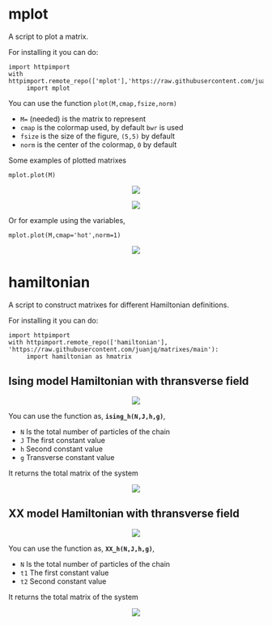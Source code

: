 # mplot
A script to plot a matrix.


For installing it you can do:

```
import httpimport
with httpimport.remote_repo(['mplot'],'https://raw.githubusercontent.com/juanjq/matrixes/main'):
     import mplot
```

You can use the function `plot(M,cmap,fsize,norm)`

* `M=` (needed) is the matrix to represent
* `cmap` is the colormap used, by default `bwr` is used
* `fsize` is the size of the figure, `(5,5)` by default
* `norm` is the center of the colormap, `0` by default

Some examples of plotted  matrixes
```
mplot.plot(M)
```

<p align="center">
    <img align="center" src="https://github.com/juanjq/matrixes/blob/main/data/matrix_2.png?raw=true">
</p>
<p align="center">
    <img align="center" src="https://github.com/juanjq/matrixes/blob/main/data/matrix_3.png?raw=true">
</p>


Or for example using the variables,
```
mplot.plot(M,cmap='hot',norm=1)
```

<p align="center">
    <img align="center" src="https://github.com/juanjq/matrixes/blob/main/data/matrix4.png?raw=true">
</p>


# hamiltonian
A script to construct matrixes for different Hamiltonian definitions.

For installing it you can do:

```
import httpimport
with httpimport.remote_repo(['hamiltonian'], 'https://raw.githubusercontent.com/juanjq/matrixes/main'):
     import hamiltonian as hmatrix
```

## Ising model Hamiltonian with thransverse field


<p align="center">
    <img align="center" src="https://github.com/juanjq/hamiltonian_matrix/blob/main/data/Ising_model.png?raw=true">
</p>

You can use the function as,
**`ising_h(N,J,h,g)`**,

* `N` Is the total number of particles of the chain
* `J` The first constant value
* `h` Second constant value
* `g` Transverse constant value

It returns the total matrix of the system

<p align="center">
    <img align="center" src="https://github.com/juanjq/matrixes/blob/main/data/ising_hamiltonian_img.png?raw=true">
</p>


## XX model Hamiltonian with thransverse field

<p align="center">
    <img align="center" src="https://github.com/juanjq/matrixes/blob/main/data/XX_model.png?raw=true">
</p>

You can use the function as,
**`XX_h(N,J,h,g)`**,

* `N` Is the total number of particles of the chain
* `t1` The first constant value
* `t2` Second constant value

It returns the total matrix of the system

<p align="center">
    <img align="center" src="https://github.com/juanjq/hamiltonian_matrix/blob/main/data/XX_hamiltonian_img.png?raw=true">
</p>
